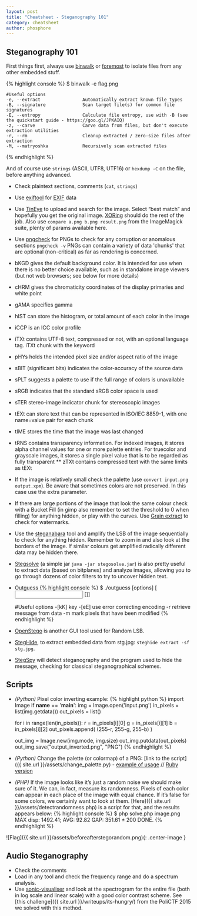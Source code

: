 ```yaml
---
layout: post
title: "Cheatsheet - Steganography 101"
category: cheatsheet
author: phosphore
---
```


## Steganography 101

First things first, always use [binwalk](https://github.com/devttys0/binwalk) or [foremost](http://foremost.sourceforge.net/) to isolate files from any other embedded stuff.

{% highlight console %}
      $ binwalk -e flag.png
	
	#Useful options
	-e, --extract                Automatically extract known file types
	-B, --signature              Scan target file(s) for common file signatures
	-E, --entropy                Calculate file entropy, use with -B (see the quickstart guide - https://goo.gl/JPKAIQ)
	-z, --carve                  Carve data from files, but don't execute extraction utilities
	-r, --rm                     Cleanup extracted / zero-size files after extraction
	-M, --matryoshka             Recursively scan extracted files
{% endhighlight %}

And of course use `strings` (ASCII, UTF8, UTF16) or `hexdump -C` on the file, before anything advanced.

* Check plaintext sections, comments (`cat`, `strings`)
* Use [exiftool](http://www.sno.phy.queensu.ca/~phil/exiftool/) for [EXIF](https://it.wikipedia.org/wiki/Exchangeable_image_file_format) data
* Use [TinEye](http://www.tineye.com/) to upload and search for the image. Select “best match” and hopefully you get the original image. [XORing](https://github.com/hellman/xortool) should do the rest of the job. Also use `compare a.png b.png result.png` from the ImageMagick suite, plenty of params available here.
* Use [pngcheck](http://www.libpng.org/pub/png/apps/pngcheck.html) for PNGs to check for any corruption or anomalous sections `pngcheck -v`  PNGs can contain a variety of data 'chunks' that are optional (non-critical) as far as rendering is concerned.
 * bKGD gives the default background color. It is intended for use when there is no better choice available, such as in standalone image viewers (but not web browsers; see below for more details)
 * cHRM gives the chromaticity coordinates of the display primaries and white point
 * gAMA specifies gamma
 * hIST can store the histogram, or total amount of each color in the image
 * iCCP is an ICC color profile
 * iTXt contains UTF-8 text, compressed or not, with an optional language tag. iTXt chunk with the keyword
 * pHYs holds the intended pixel size and/or aspect ratio of the image
 * sBIT (significant bits) indicates the color-accuracy of the source data
 * sPLT suggests a palette to use if the full range of colors is unavailable
 * sRGB indicates that the standard sRGB color space is used
 * sTER stereo-image indicator chunk for stereoscopic images
 * tEXt can store text that can be represented in ISO/IEC 8859-1, with one name=value pair for each chunk
 * tIME stores the time that the image was last changed
 * tRNS contains transparency information. For indexed images, it stores alpha channel values for one or more palette entries. For truecolor and grayscale images, it stores a single pixel value that is to be regarded as fully transparent
** zTXt contains compressed text with the same limits as tEXt


* If the image is relatively small check the palette (use `convert input.png output.xpm`). Be aware that sometimes colors are not preserved. In this case use the extra parameter.
* If there are large portions of the image that look the same colour check with a Bucket Fill (in gimp also remember to set the threshold to 0 when filling) for anything hidden, or play with the curves. Use [Grain extract](http://www.wikihow.com/Create-Hidden-Watermarks-in-GIMP) to check for watermarks.
* Use the [steganabara](http://www.freewebs.com/quangntenemy/steganabara/) tool and amplify the LSB of the image sequentially to check for anything hidden. Remember to zoom in and also look at the borders of the image. If similar colours get amplified radically different data may be hidden there.
* [Stegsolve](https://www.wechall.net/forum/show/thread/527/Stegsolve_1.3/page-1) (a simple jar `java -jar stegosolve.jar`) is also pretty useful to extract data (based on bitplanes) and analyze images, allowing you to go through dozens of color filters to try to uncover hidden text.

* Outguess
{% highlight console %}
      $ ./outguess [options] [<input file> [<output file>]]

	 #Useful options
	 -[kK] <key>  key
	 -[eE]        use error correcting encoding
	 -r           retrieve message from data
	 -m           mark pixels that have been modified
{% endhighlight %}

* [OpenStego](http://www.openstego.info/) is another GUI tool used for Random LSB.
* [StegHide](http://steghide.sourceforge.net/), to extract embedded data from stg.jpg: `steghide extract -sf stg.jpg`.
* [StegSpy](http://www.spy-hunter.com/stegspydownload.htm) will detect steganography and the program used to hide the message, checking for classical steganographical schemes.


## Scripts
* _(Python)_ Pixel color inverting example:
{% highlight python %}
import Image
if __name__ == '__main__':
	img = Image.open('input.png')
	in_pixels = list(img.getdata())
 	out_pixels = list()
 
	for i in range(len(in_pixels)):
		r = in_pixels[i][0]
		g = in_pixels[i][1]
		b = in_pixels[i][2]
		out_pixels.append( (255-r, 255-g, 255-b) )
 
	out_img = Image.new(img.mode, img.size)
	out_img.putdata(out_pixels)
	out_img.save("output_inverted.png", "PNG")
{% endhighlight %}

* _(Python)_ Change the palette (or colormap) of a PNG: [link to the script]({{ site.url }}/assets/change_palette.py) - [example of usage](https://github.com/ctfs/write-ups-2014/tree/master/plaid-ctf-2014/doge-stege) // [Ruby version](http://pastebin.com/46VmzrRU)

* _(PHP)_ If the image looks like it’s just a random noise we should make sure of it. We can, in fact, measure its randomness. Pixels of each color can appear in each place of the image with equal chance. If it’s false for some colors, we certainly want to look at them. [Here]({{ site.url }}/assets/detectrandomness.php) is a script for that, and the results appears below:
{% highlight console %}
$ php solve.php image.png
MAX disp: 1492.41; AVG: 92.82
GAP: 351.61 ± 200
DONE.
{% endhighlight %}

![Flag]({{ site.url }}/assets/beforeafterstegorandom.png){: .center-image }


## Audio Steganography
* Check the comments
* Load in any tool and check the frequency range and do a spectrum analysis.
* Use [sonic-visualiser](http://www.sonicvisualiser.org/) and look at the spectrogram for the entire file (both in log scale and linear scale) with a good color contrast scheme. See [this challenge]({{ site.url }}/writeups/its-hungry/) from the PoliCTF 2015 we solved with this method.

